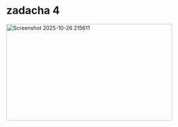 # zadacha 4
<img width="441" height="257" alt="Screenshot 2025-10-26 215611" src="https://github.com/user-attachments/assets/19993185-a8cd-4738-8de0-de68caf4af60" />
